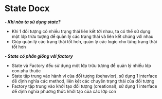 # State Docx

***- Khi nào ta sử dụng state?***
- Khi 1 đối tượng có nhiều trạng thái liên kết tới nhau, ta có thể sử dụng một lớp trừu tượng để quản lý các trạng thái 
và liên kết chúng với nhau 
- Giúp quản lý các trạng thái tốt hơn, quản lý các logic cho từng trạng thái tốt hơn 

***- State có phần giống với factory***
- State và Factory đều sử dụng một lớp trừu tượng để quản lý nhiều lớp con phụ thuộc 
- State tập trung vào hành vi của đối tượng (behavior), sử dụng 1 interface để định nghĩa các method, liên kết các chuyển 
trạng thái của đối tượng 
- Factory tập trung vào khởi tạo đối tượng (creational), sử dụng 1 interface để định nghĩa phương thức khởi tạo của các 
lớp con 